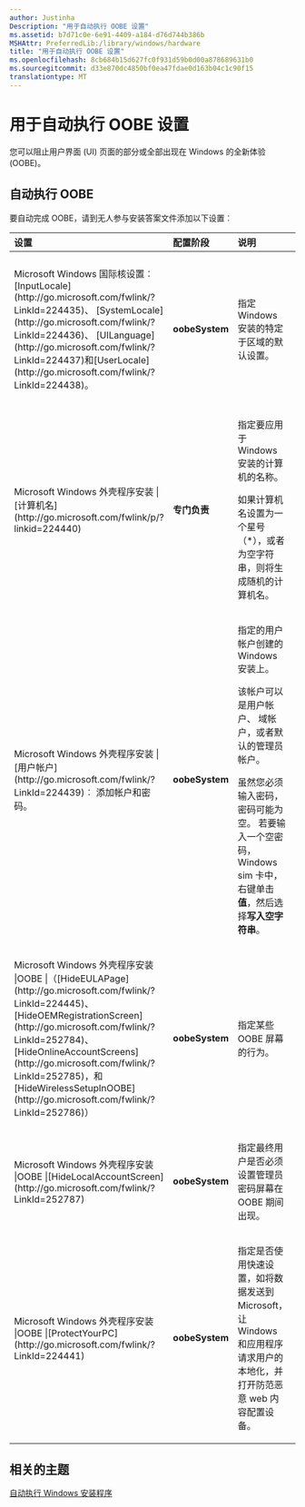 ```yaml
---
author: Justinha
Description: "用于自动执行 OOBE 设置"
ms.assetid: b7d71c0e-6e91-4409-a184-d76d744b386b
MSHAttr: PreferredLib:/library/windows/hardware
title: "用于自动执行 OOBE 设置"
ms.openlocfilehash: 8cb684b15d627fc0f931d59b0d00a878689631b0
ms.sourcegitcommit: d33e870dc4850bf0ea47fdae0d163b04c1c90f15
translationtype: MT
---
```

# <a name="settings-for-automating-oobe"></a>用于自动执行 OOBE 设置


您可以阻止用户界面 (UI) 页面的部分或全部出现在 Windows 的全新体验 (OOBE)。

## <a name="span-idautomatingoobespanspan-idautomatingoobespanspan-idautomatingoobespanautomating-oobe"></a><span id="Automating_OOBE"></span><span id="automating_oobe"></span><span id="AUTOMATING_OOBE"></span>自动执行 OOBE


要自动完成 OOBE，请到无人参与安装答案文件添加以下设置︰

<table>
<colgroup>
<col width="25%" />
<col width="25%" />
<col width="25%" />
<col width="25%" />
</colgroup>
<thead>
<tr class="header">
<th align="left">设置</th>
<th align="left">配置阶段</th>
<th align="left">说明</th>
<th align="left">适用于</th>
</tr>
</thead>
<tbody>
<tr class="odd">
<td align="left"><p>Microsoft Windows 国际核设置︰ [InputLocale](http://go.microsoft.com/fwlink/?LinkId=224435)、 [SystemLocale](http://go.microsoft.com/fwlink/?LinkId=224436)、 [UILanguage](http://go.microsoft.com/fwlink/?LinkId=224437)和[UserLocale](http://go.microsoft.com/fwlink/?LinkId=224438)。</p></td>
<td align="left"><p><strong>oobeSystem</strong></p></td>
<td align="left"><p>指定 Windows 安装的特定于区域的默认设置。</p></td>
<td align="left"><p>桌面版本 （家庭、 Pro、 企业和教育） 和 Windows 服务器 2016年技术预览窗口 10 </p></td>
</tr>
<tr class="even">
<td align="left"><p>Microsoft Windows 外壳程序安装 |[计算机名](http://go.microsoft.com/fwlink/p/?linkid=224440)</p></td>
<td align="left"><p><strong>专门负责</strong></p></td>
<td align="left"><p>指定要应用于 Windows 安装的计算机的名称。</p>
<p>如果计算机名设置为一个星号 （*），或者为空字符串，则将生成随机的计算机名。</p></td>
<td align="left"><p>桌面版和 Windows 服务器 2016年技术预览窗口 10 </p></td>
</tr>
<tr class="odd">
<td align="left"><p>Microsoft Windows 外壳程序安装 |[用户帐户](http://go.microsoft.com/fwlink/?LinkId=224439)︰ 添加帐户和密码。</p></td>
<td align="left"><p><strong>oobeSystem</strong></p></td>
<td align="left"><p>指定的用户帐户创建的 Windows 安装上。</p>
<p>该帐户可以是用户帐户、 域帐户，或者默认的管理员帐户。</p>
<p>虽然您必须输入密码，密码可能为空。 若要输入一个空密码，Windows sim 卡中，右键单击<strong>值</strong>，然后选择<strong>写入空字符串</strong>。</p></td>
<td align="left"><p>桌面版和 Windows 服务器 2016年技术预览窗口 10 </p></td>
</tr>
<tr class="even">
<td align="left"><p>Microsoft Windows 外壳程序安装 |OOBE |（[HideEULAPage](http://go.microsoft.com/fwlink/?LinkId=224445)、 [HideOEMRegistrationScreen](http://go.microsoft.com/fwlink/?LinkId=252784)、 [HideOnlineAccountScreens](http://go.microsoft.com/fwlink/?LinkId=252785)，和[HideWirelessSetupInOOBE](http://go.microsoft.com/fwlink/?LinkId=252786)）</p></td>
<td align="left"><p><strong>oobeSystem</strong></p></td>
<td align="left"><p>指定某些 OOBE 屏幕的行为。</p></td>
<td align="left"><p>桌面版和 Windows 服务器 2016年技术预览窗口 10 </p></td>
</tr>
<tr class="odd">
<td align="left"><p>Microsoft Windows 外壳程序安装 |OOBE |[HideLocalAccountScreen](http://go.microsoft.com/fwlink/?LinkId=252787)</p></td>
<td align="left"><p><strong>oobeSystem</strong></p></td>
<td align="left"><p>指定最终用户是否必须设置管理员密码屏幕在 OOBE 期间出现。</p></td>
<td align="left"><p>Windows 服务器 2016年技术只可预览</p></td>
</tr>
<tr class="even">
<td align="left"><p>Microsoft Windows 外壳程序安装 |OOBE |[ProtectYourPC](http://go.microsoft.com/fwlink/?LinkId=224441)</p></td>
<td align="left"><p><strong>oobeSystem</strong></p></td>
<td align="left"><p>指定是否使用快速设置，如将数据发送到 Microsoft，让 Windows 和应用程序请求用户的本地化，并打开防范恶意 web 内容配置设备。</p></td>
<td align="left"><p>桌面版和 Windows 服务器 2016年技术预览窗口 10 </p></td>
</tr>
</tbody>
</table>

 

## <a name="span-idrelatedtopicsspanrelated-topics"></a><span id="related_topics"></span>相关的主题


[自动执行 Windows 安装程序](automate-windows-setup.md)

 

 






